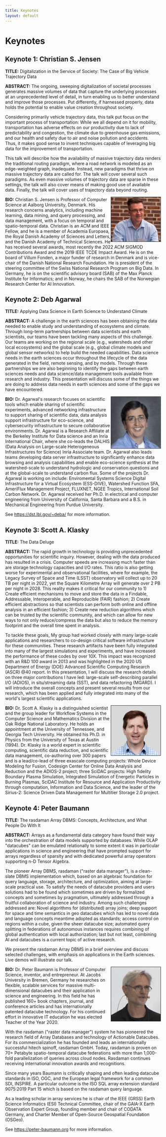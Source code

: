 ```yaml
---
title: Keynotes
layout: default
---
```


# Keynotes

## Keynote 1: Christian S. Jensen

**TITLE:** Digitalization in the Service of Society: The Case of Big Vehicle Trajectory Data

**ABSTRACT:** The ongoing, sweeping digitalization of societal processes generates massive volumes of data that capture the underlying processes at an unprecedented level of detail, in turn enabling us to better understand and improve those processes. Put differently, if harnessed properly, data holds the potential to enable value creation throughout society.

Considering primarily vehicle trajectory data, this talk put focus on the important process of transportation: While we all depend on it for mobility, transportation has adverse effects on our productivity due to lack of predictability and congestion, the climate due to greenhouse gas emissions, and our health and safety due to air and noise pollution and accidents. Thus, it makes good sense to invent techniques capable of leveraging big data for the improvement of transportation.

This talk will describe how the availability of massive trajectory data renders the traditional routing paradigm, where a road network is modeled as an edge-weighted graph, inadequate. Instead, new paradigms that thrive on massive trajectory data are called for. The talk will cover several such paradigms. As even massive volumes of trajectory data are sparse in these settings, the talk will also cover means of making good use of available data. Finally, the talk will cover uses of trajectory data beyond routing.

<img src="./assets/images/keynote1.png" align="right" border="1" width="160">

**BIO:** Christian S. Jensen is Professor of Computer Science at Aalborg University, Denmark. His research concerns analytics, including machine learning, data mining, and query processing, and data management, with a focus on temporal and spatio-temporal data. Christian is an ACM and IEEE Fellow, and he is a member of Academia Europaea, the Royal Danish Academy of Sciences and Letters, and the Danish Academy of Technical Sciences. He has received several awards, most recently the 2022 ACM SIGMOD Contributions Award and the 2019 IEEE TCDE Impact Award. He is on the board of Villum Fonden, a major funder of research in Denmark and is vice-chair of the Danish National Research Foundation. He is president of the steering committee of the Swiss National Research Program on Big Data. In Germany, he is on the scientific advisory board (SAB) of the Max Planck Institute for Informatics; and in Norway, he chairs the SAB of the Norwegian Research Center for AI Innovation.


## Keynote 2: Deb Agarwal

**TITLE:** Applying Data Science in Earth Science to Understand Climate

**ABSTRACT:** A challenge in the earth sciences has been obtaining the data needed to enable study and understanding of ecosystems and climate. Through long-term partnerships between data scientists and earth scientists, our teams have been tackling many aspects of this challenge. Our teams are working on the regional scale (e.g., watersheds and other local ecosystems) and the global scale (e.g., global climate models and global sensor networks) to help build the needed capabilities. Data science needs in the earth sciences occur throughout the lifecycle of the data generated in the field, remote sensing, and by models. Through these partnerships we are also beginning to identify the gaps between earth sciences needs and data science/data management tools available from research and industry. This presentation will discuss some of the things we are doing to address data needs in earth sciences and some of the gaps we have encountered.

<img src="./assets/images/keynote2.png" align="right" border="1" width="160">

**BIO:** Dr. Agarwal's research focuses on scientific tools which enable sharing of scientific experiments, advanced networking infrastructure to support sharing of scientific data, data analysis support infrastructure for eco-science, and cybersecurity infrastructure to secure collaborative environments. Dr. Agarwal is a Research Affiliate at the Berkeley Institute for Data science and an Inria International Chair, where she co-leads the DALHIS (Data Analysis on Large-scale Heterogeneous Infrastructures for Science) Inria Associate team. Dr. Agarwal also leads teams developing data server infrastructure to significantly enhance data browsing and analysis capabilities and enable eco-science synthesis at the watershed-scale to understand hydrologic and conservation questions and at the global-scale to understand carbon flux. Some of the projects Dr. Agarwal is working on include: Enviromental Systems Science Digital Infrastructure for a Virtual Ecosystem (ESS-DIVE), Watershed Function SFA, AmeriFlux Management Project, FLUXNET, NGEE Tropics, International Soil Carbon Network. Dr. Agarwal received her Ph.D. in electrical and computer engineering from University of California, Santa Barbara and a B.S. in Mechanical Engineering from Purdue University.

See <https://dst.lbl.gov/~deba/> for more information.


## Keynote 3: Scott A. Klasky

**TITLE:** The Data Deluge 

**ABSTRACT:** The rapid growth in technology is providing unprecedented opportunities for scientific inquiry. However, dealing with the data produced has resulted in a crisis. Computer speeds are increasing much faster than are storage technology capacities and I/O rates. This ratio is also getting worse for experimental and observational facilities, where for example, the Legacy Survey of Space and Time (LSST) observatory will collect up to 20 TB per night in 2022, yet the Square Kilometre Array will generate over 2 PB per night in 2028. This reality makes it critical for our community to 1) Create efficient mechanisms to move and store the data in a Findable, Addressable, Interoperable, and Reproducible (FAIR) fashion; 2) Create efficient abstractions so that scientists can perform both online and offline analysis in an efficient fashion; 3) Create new reduction algorithms which can be trusted by the scientific community, and which can allow for new ways to not only reduce/compress the data but also to reduce the memory footprint and the overall time spent in analysis.

To tackle these goals, My group had worked closely with many large-scale applications and researchers to co-design critical software infrastructure for these communities. These research artifacts have been fully integrated into many of the largest simulations and experiments, and have increased the performance of these codes by over 10X. This impact was recognized with an R&D 100 award in 2013 and was highlighted in the 2020 US Department of Energy (DOE) Advanced Scientific Computing Research (ASCR) @40 report. In this presentation, I will discuss the research details on three major contributions I have led: large-scale self-describing parallel I/O (ADIOS), in situ/streaming data (SST), and data refactoring (MGARD). I will introduce the overall concepts and present several results from our research, which has been applied and fully integrated into many of the world's largest scientific applications.


<img src="./assets/images/keynote3.png" align="right" border="1" width="160">

**BIO:** Dr. Scott A. Klasky is a distinguished scientist and the group leader for Workflow Systems in the Computer Science and Mathematics Division at the Oak Ridge National Laboratory. He holds an appointment at the University of Tennessee, and Georgia Tech University. He obtained his Ph.D. in Physics from the University of Texas at Austin (1994). Dr. Klasky is a world expert in scientific computing, scientific data reduction, and scientific data management, co-authoring over 300 papers and is a lead/co-lead of three exascale computing projects: Whole Device Modeling for Fusion, Codesign Center for Online Data Analysis and Reduction and the ADIOS-2 project; three SciDAC projects: High fidelity Boundary  Plasma  Simulation, Integrated Simulation of Energetic Particles in Burning Plasmas, SciDAC Institute for Resource and Application Productivity through computation, Information and Data Science, and the leader of the Sirius-2: Science Driven Data Management for Multitier Storage 2.0 project.


## Keynote 4: Peter Baumann

**TITLE:** The rasdaman Array DBMS: Concepts, Architecture, and What People Do With It

**ABSTRACT:** Arrays as a fundamental data category have found their way into the orchestration of data models supported by databases. While OLAP "datacubes" can be emulated relationally to some extent it was in particular applications in science and engineering that have prompted support for arrays regardless of sparsity and with dedicated powerful array operators supporting n-D Tensor Algebra.

The pioneer Array DBMS, rasdaman ("raster data manager"), is a clean-slate DBMS implementation which, based on an algebraic foundation for query language, storage, architecture, and optimization, aiming at large-scale practical use. To satisfy the needs of datacube providers and users solutions had to be found which sometimes are driven by formalized concepts and sometimes by pragmatism, ultimately addressed through a fruitful collaboration of science and industry. Among such challenges addressed are: Novel algorithms for (distributed) array joins; deep support for space and time semantics in geo datacubes which has led to novel data and language concepts meantime adopted as standards; access control on regions within a cube, given the sheer datacube size; automated query splitting in federations of autonomous instances requires combining of global authentication with local authorization; last but not least, combining AI and datacubes is a current topic of active research.

We present the rasdaman Array DBMS in a brief overview and discuss selected challenges, with emphasis on applications in the Earth sciences. Live demos will illustrate our talk.

<img src="./assets/images/keynote4.png" align="right" border="1" width="160">

**BIO:** Dr. Peter Baumann is Professor of Computer Science, inventor, and entrepreneur. At Jacobs University in Bremen, Germany he researches on flexible, scalable services for massive multi-dimensional datacubes and their application in science and engineering. In this field he has published 160+ book chapters, journal, and conference articles and has internationally patented datacube technology. For his continued effort in innovative IT education he was elected Teacher of the Year 2020.

With the rasdaman ("raster data manager") system he has pioneered the research field of Array Databases and technology of Actionable Datacubes. For its commercialization he has founded and leads an internationally successful hitech spinoff, rasdaman GmbH. Today, rasdaman is proven on 70+ Petabyte spatio-temporal datacube federations with more than 1,000-fold parallelization of queries across cloud nodes. Rasdaman continues receiving international innovation awards and recognitions.

Since many years Baumann is critically shaping and often leading datacube standards in ISO, OGC, and the European legal framework for a common SDI, INSPIRE. A particular outcome is the ISO SQL array extension standard 9075:2019 Part 15 which is based on the rasdaman query language.

As a leading scholar in array services he is chair of the IEEE (GRSS) Earth Science Informatics (ESI) Technical Committee, chair of the GAIA-X Earth Observation Expert Group, founding member and chair of CODATA Germany, and Charter Member of Open-Source Geospatial Foundation (OSGeo).

See <https://peter-baumann.org> for more information.